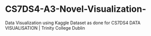 # CS7DS4-A3-Novel-Visualization-
Data Visualization using Kaggle Dataset as done for CS7DS4 DATA VISUALISATION | Trinity College Dublin

